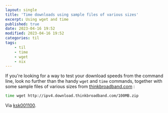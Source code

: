 ```yaml
---
layout: single
title: 'Time downloads using sample files of various sizes'
excerpt: Using wget and time
published: true
date: 2023-04-16 19:52
modified: 2023-04-16 19:52
categories: til
tags:
    - til
    - time
    - wget
    - nix
---
```


If you're looking for a way to test your download speeds from the command line,
look no further than the handy `wget` and `time` commands,
together with some sample files of various sizes from
[thinkbroadband.com](https://www.thinkbroadband.com/download)
:

```bash
time wget http://ipv4.download.thinkbroadband.com/100MB.zip
```

Via [ksk001100](https://github.com/ksk001100/ruget/blob/master/README.md#wget).
